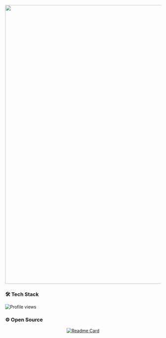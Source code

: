 <p align="center">
  <img width="900" src="https://github.com/Ivanovic346/Ivanovic346/blob/main/1616094691_14340_hd-_online-video-cutter.com_-_1_.gif">
</p>

### 🛠  Tech Stack

![Profile views](https://img.shields.io/static/v1?style=for-the-badge&label=&message=Html%2BCSS3&color=0d1117)


### ⚙️  Open Source


<div align="center">

[![Readme Card](https://github-readme-stats.vercel.app/api/pin/?username=xoheveras&repo=Xinoro&theme=dark&border_color=0d1117&bg_color=0d1117)](https://github.com/xoheveras/Xinoro)
  
</div>

